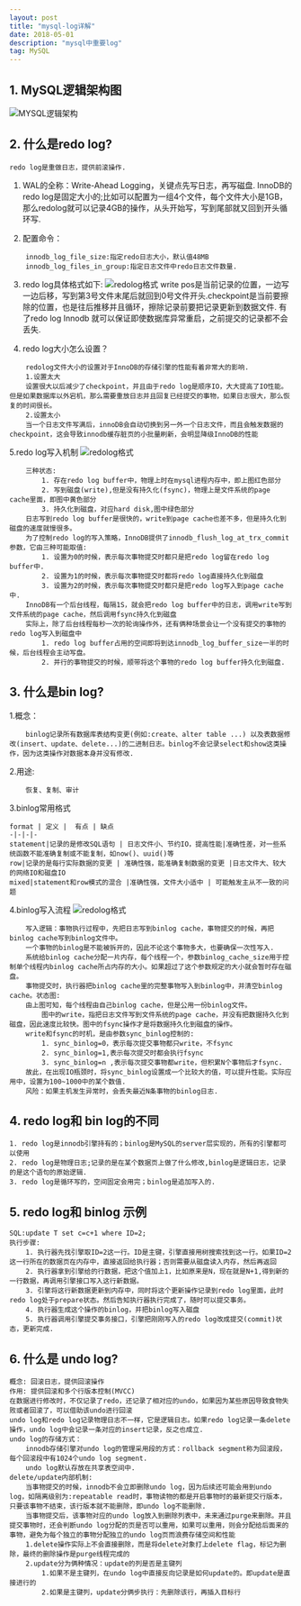 ```yaml
---
layout: post
title: "mysql-log详解"
date: 2018-05-01
description: "mysql中重要log"
tag: MySQL
---
```


## 1. MySQL逻辑架构图
![MYSQL逻辑架构](https://allenfancy.github.io/images/mysql/mysql逻辑架构.png)

## 2. 什么是redo log?
    redo log是重做日志，提供前滚操作.

1. WAL的全称：Write-Ahead Logging，关键点先写日志，再写磁盘.
    InnoDB的redo log是固定大小的;比如可以配置为一组4个文件，每个文件大小是1GB，那么redolog就可以记录4GB的操作，从头开始写，写到尾部就又回到开头循环写.

2. 配置命令：
```
    innodb_log_file_size:指定redo日志大小，默认值48MB
    innodb_log_files_in_group:指定日志文件中redo日志文件数量.
```
3. redo log具体格式如下:
   ![redolog格式](https://allenfancy.github.io/images/mysql/redolog.png)
    write pos是当前记录的位置，一边写一边后移，写到第3号文件末尾后就回到0号文件开头.checkpoint是当前要擦除的位置，也是往后推移并且循环，擦除记录前要把记录更新到数据文件.
    有了redo log Innodb 就可以保证即使数据库异常重启，之前提交的记录都不会丢失.

4. redo log大小怎么设置？

```
    redolog文件大小的设置对于InnoDB的存储引擎的性能有着非常大的影响.
    1.设置太大
    设置很大以后减少了checkpoint，并且由于redo log是顺序IO，大大提高了IO性能。但是如果数据库以外宕机，那么需要重放日志并且回复已经提交的事物，如果日志很大，那么恢复的时间很长。
    2.设置太小
    当一个日志文件写满后，innoDB会自动切换到另一外一个日志文件，而且会触发数据的checkpoint，这会导致innodb缓存脏页的小批量刷新，会明显降级InnoDB的性能
```
5.redo log写入机制
![redolog格式](https://allenfancy.github.io/images/mysql/redolog存储状态.png)
```
    三种状态:
        1. 存在redo log buffer中，物理上时在mysql进程内存中，即上图红色部分
        2. 写到磁盘(write),但是没有持久化(fsync)，物理上是文件系统的page cache里面，即图中黄色部分
        3. 持久化到磁盘，对应hard disk,图中绿色部分
    日志写到redo log buffer是很快的，write到page cache也差不多，但是持久化到磁盘的速度就慢很多。
    为了控制redo log的写入策略，InnoDB提供了innodb_flush_log_at_trx_commit参数，它由三种可能取值:
        1. 设置为0的时候，表示每次事物提交时都只是把redo log留在redo log buffer中.
        2. 设置为1的时候，表示每次事物提交时都将redo log直接持久化到磁盘
        3. 设置为2的时候，表示每次事物提交时都只是把redo log写入到page cache中.
    InnoDB有一个后台线程，每隔1S，就会把redo log buffer中的日志，调用write写到文件系统的page cache，然后调用fsync持久化到磁盘
    实际上，除了后台线程每秒一次的轮询操作外，还有俩种场景会让一个没有提交的事物的redo log写入到磁盘中
        1. redo log buffer占用的空间即将到达innodb_log_buffer_size一半的时候，后台线程会主动写盘。
        2. 并行的事物提交的时候，顺带将这个事物的redo log buffer持久化到磁盘.
```

## 3. 什么是bin log?
1.概念：
```
    binlog记录所有数据库表结构变更(例如:create、alter table ...) 以及表数据修改(insert、update、delete...)的二进制日志。binlog不会记录select和show这类操作，因为这类操作对数据本身并没有修改.
```

2.用途:
```
    恢复、复制、审计
```

3.binlog常用格式
```
format | 定义 |  有点 | 缺点
-|-|-|-
statement|记录的是修改SQL语句 | 日志文件小、节约IO，提高性能|准确性差，对一些系统函数不能准确复制或不能复制，如now()、uuid()等
row|记录的是每行实际数据的变更 | 准确性强，能准确复制数据的变更 |日志文件大、较大的网络IO和磁盘IO
mixed|statement和row模式的混合 |准确性强，文件大小适中 | 可能触发主从不一致的问题
```

4.binlog写入流程
![redolog格式](https://allenfancy.github.io/images/mysql/binlog写入状态.png)
```
    写入逻辑：事物执行过程中，先把日志写到binlog cache，事物提交的时候，再把binlog cache写到binlog文件中。
    一个事物的binlog是不能被拆开的，因此不论这个事物多大，也要确保一次性写入.
    系统给binlog cache分配一片内存，每个线程一个，参数binlog_cache_size用于控制单个线程内binlog cache所占内存的大小。如果超过了这个参数规定的大小就会暂时存在磁盘。
    事物提交时，执行器把binlog cache里的完整事物写入到binlog中，并清空binlog cache。状态图:
    由上图可知，每个线程由自己binlog cache，但是公用一份binlog文件。
        图中的write，指把日志文件写到文件系统的page cache，并没有把数据持久化到磁盘，因此速度比较快。图中的fsync操作才是将数据持久化到磁盘的操作。
    write和fsync的时机，是由参数sync_binlog控制的:
        1. sync_binlog=0，表示每次提交事物都只write，不fsync
        2. sync_binlog=1,表示每次提交时都会执行fsync
        3. sync_binlog=n ,表示每次提交事物都write，但积累N个事物后才fsync.
    故此，在出现IO瓶颈时，将sync_binlog设置成一个比较大的值，可以提升性能。实际应用中，设置为100~1000中的某个数值.
    风险：如果主机发生异常时，会丢失最近N条事物的binlog日志.
```

## 4. redo log和 bin log的不同
    1. redo log是innodb引擎持有的；binlog是MySQL的server层实现的，所有的引擎都可以使用
    2. redo log是物理日志;记录的是在某个数据页上做了什么修改,binlog是逻辑日志，记录的是这个语句的原始逻辑.
    3. redo log是循环写的，空间固定会用完；binlog是追加写入的.

## 5. redo log和 binlog 示例
    SQL:update T set c=c+1 where ID=2;
    执行步骤:
        1. 执行器先找引擎取ID=2这一行。ID是主键，引擎直接用树搜索找到这一行。如果ID=2这一行所在的数据页在内存中，直接返回给执行器；否则需要从磁盘读入内存，然后再返回
        2. 执行器拿到引擎给的行数据，把这个值加上1，比如原来是N，现在就是N+1,得到新的一行数据，再调用引擎接口写入这行新数据。
        3. 引擎将这行新数据更新到内存中，同时将这个更新操作记录到redo log里面，此时redo log处于prepare状态。然后告知执行器执行完成了，随时可以提交事务。
        4. 执行器生成这个操作的binlog，并把binlog写入磁盘
        5. 执行器调用引擎提交事务接口，引擎把刚刚写入的redo log改成提交(commit)状态，更新完成.

## 6. 什么是 undo log?
    概念: 回滚日志，提供回滚操作
    作用: 提供回滚和多个行版本控制(MVCC)
    在数据进行修改时，不仅记录了redo，还记录了相对应的undo，如果因为某些原因导致食物失败或者回滚了，可以借助该undo进行回滚
    undo log和redo log记录物理日志不一样，它是逻辑日志。如果redo log记录一条delete操作，undo log中会记录一条对应的insert记录，反之也成立.
    undo log的存储方式：
        innodb存储引擎对undo log的管理采用段的方式：rollback segment称为回滚段，每个回滚段中有1024个undo log segment.
        undo log默认存放在共享表空间中.
    delete/update内部机制:
        当事物提交的时候，innodb不会立即删除undo log，因为后续还可能会用到undo log，如隔离级别为:repeatable read时，事物读物的都是开启事物时的最新提交行版本，只要该事物不结束，该行版本就不能删除，即undo log不能删除.
        当事物提交后，该事物对应的undo log放入到删除列表中，未来通过purge来删除。并且提交事物时，还会判断undo log分配的页是否可以重用，如果可以重用，则会分配给后面来的事物，避免为每个独立的事物分配独立的undo log页而浪费存储空间和性能
        1.delete操作实际上不会直接删除，而是将delete对象打上delete flag，标记为删除，最终的删除操作是purge线程完成的
        2.update分为俩种情况：update的列是否是主键列
            1.如果不是主键列，在undo log中直接反向记录是如何update的。即update是直接进行的
            2.如果是主键列，update分俩步执行：先删除该行，再插入目标行
